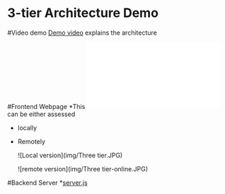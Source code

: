 # 3-tier Architecture Demo

#Video demo
[Demo video](https://youtu.be/5S-OaFjtILE) explains the architecture

#Frontend Webpage
*This ![webpage index.html](public/index.html) can be either assessed 
- locally
- Remotely

  ![Local version](img/Three tier.JPG)  
    
  ![remote version](img/Three tier-online.JPG)
  
#Backend Server
*[server.js](server.js)



